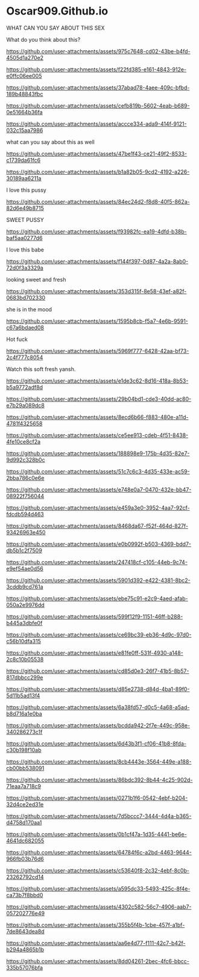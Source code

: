 # Oscar909.Github.io
WHAT CAN YOU SAY ABOUT THIS SEX

What do you think about this?



https://github.com/user-attachments/assets/975c7648-cd02-43be-b4fd-4505d1a270e2



https://github.com/user-attachments/assets/f22fd385-e161-4843-912e-e0ffc06ee005



https://github.com/user-attachments/assets/37abad78-4aee-409c-bfbd-189b48843fbc




https://github.com/user-attachments/assets/cefb819b-5602-4eab-b689-0e51664b36fa



https://github.com/user-attachments/assets/accce334-ada9-414f-9121-032c15aa7986

what can you say about this as well

https://github.com/user-attachments/assets/47be1f43-ce21-49f2-8533-c1739da61fc6

https://github.com/user-attachments/assets/b1a82b05-9cd2-4192-a226-30189aa6211a

I love this pussy

https://github.com/user-attachments/assets/84ec24d2-f8d8-40f5-862a-82d6e49b8715

SWEET PUSSY

https://github.com/user-attachments/assets/f93982fc-ea19-4dfd-b38b-baf5aa0277d6

I love this babe

https://github.com/user-attachments/assets/f144f397-0d87-4a2a-8ab0-72d0f3a3329a

looking sweet and fresh

https://github.com/user-attachments/assets/353d315f-8e58-43ef-a82f-0683bd702330

she is in the mood

https://github.com/user-attachments/assets/1595b8cb-f5a7-4e6b-9591-c67a6bdaed08

Hot fuck

https://github.com/user-attachments/assets/5969f777-6428-42aa-bf73-2c4f777c8054

Watch this soft fresh yansh.

https://github.com/user-attachments/assets/e1de3c62-8d16-418a-8b53-b5a9772adf8d

https://github.com/user-attachments/assets/29b04bd1-cde3-40dd-ac80-e7b29a089dc8

https://github.com/user-attachments/assets/8ecd6b66-f883-480e-a11d-4781f4325658


https://github.com/user-attachments/assets/ce5ee913-cdeb-4f51-8438-4fe10ce8cf2a


https://github.com/user-attachments/assets/188898e9-175b-4d35-82e7-9d992c328b0c

https://github.com/user-attachments/assets/51c7c6c3-4d35-433e-ac59-2bba786c0e6e

https://github.com/user-attachments/assets/e748e0a7-0470-432e-bb47-08922f756044

https://github.com/user-attachments/assets/e459a3e0-3952-4aa7-92cf-fdcdb594d463

https://github.com/user-attachments/assets/8468da67-f52f-464d-827f-93426963e450

https://github.com/user-attachments/assets/e0b0992f-b503-4369-bdd7-db5b1c2f7509

https://github.com/user-attachments/assets/247418cf-c105-44eb-9c74-e9ef54ae0d56

https://github.com/user-attachments/assets/5901d392-e422-4381-8bc2-3cddb9cd761a

https://github.com/user-attachments/assets/ebe75c91-e2c9-4aed-afab-050a2e9976dd

https://github.com/user-attachments/assets/599f12f9-1151-46ff-b288-b445a3dbfe0f


https://github.com/user-attachments/assets/ce69bc39-eb36-4d9c-97d0-c56b10dfa315

https://github.com/user-attachments/assets/e81fe0ff-531f-4930-a148-2c8c10b05538

https://github.com/user-attachments/assets/cd85d0e3-26f7-41b5-8b57-817dbbcc299e

https://github.com/user-attachments/assets/d85e2738-d84d-4ba1-89f0-5d11b5ad13f4

https://github.com/user-attachments/assets/6a38fd57-d0c5-4a68-a5ad-b8d716a1e0ba

https://github.com/user-attachments/assets/bcdda942-2f7e-449c-958e-340286273c1f

https://github.com/user-attachments/assets/6d43b3f1-cf06-41b8-8fda-c30b198f10ab

https://github.com/user-attachments/assets/8cb4443e-3564-449e-a188-cb00bb538091

https://github.com/user-attachments/assets/86bdc392-8b44-4c25-902d-71eaa7a718c9

https://github.com/user-attachments/assets/0271b1f6-0542-4ebf-b204-32d4ce2ed31e

https://github.com/user-attachments/assets/7d5bccc7-3444-4d4a-b365-d4758d170aa1

https://github.com/user-attachments/assets/0b1cf47a-1d35-4441-be6e-4641dc682055

https://github.com/user-attachments/assets/64784f6c-a2bd-4463-9644-966fb03b76d6

https://github.com/user-attachments/assets/c53640f8-2c32-4ebf-8c0b-23262792cd14

https://github.com/user-attachments/assets/a595dc33-5493-425c-8f4e-ca73b7f8bbd0

https://github.com/user-attachments/assets/4302c582-56c7-4906-aab7-057202776e49

https://github.com/user-attachments/assets/355b5f4b-1cbe-457f-a1bf-7de8643dea8d

https://github.com/user-attachments/assets/aa6e4d77-f111-42c7-b42f-b294a4865b1b

https://github.com/user-attachments/assets/8dd04261-2bec-4fc6-bbcc-335b57076bfa












